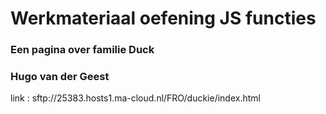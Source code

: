 # Werkmateriaal oefening JS functies
### Een pagina over familie Duck
### Hugo van der Geest

link : sftp://25383.hosts1.ma-cloud.nl/FRO/duckie/index.html
